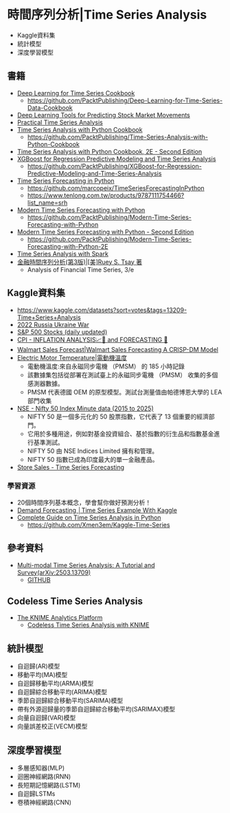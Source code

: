 # 時間序列分析|Time Series Analysis
- Kaggle資料集
- 統計模型
- 深度學習模型

## 書籍
- [Deep Learning for Time Series Cookbook](https://learning.oreilly.com/library/view/deep-learning-for/9781805129233/)
  - https://github.com/PacktPublishing/Deep-Learning-for-Time-Series-Data-Cookbook
- [Deep Learning Tools for Predicting Stock Market Movements](https://learning.oreilly.com/library/view/deep-learning-tools/9781394214303/)
- [Practical Time Series Analysis](https://learning.oreilly.com/library/view/practical-time-series/9781492041641/)
- [Time Series Analysis with Python Cookbook](https://learning.oreilly.com/library/view/time-series-analysis/9781801075541/)  
  - https://github.com/PacktPublishing/Time-Series-Analysis-with-Python-Cookbook
- [Time Series Analysis with Python Cookbook, 2E - Second Edition](https://learning.oreilly.com/library/view/time-series-analysis/9781805124283/)
- [XGBoost for Regression Predictive Modeling and Time Series Analysis](https://learning.oreilly.com/library/view/xgboost-for-regression/9781805123057/)
  - https://github.com/PacktPublishing/XGBoost-for-Regression-Predictive-Modeling-and-Time-Series-Analysis  
- [Time Series Forecasting in Python](https://learning.oreilly.com/library/view/time-series-forecasting/9781617299889/)
  - https://github.com/marcopeix/TimeSeriesForecastingInPython
  - https://www.tenlong.com.tw/products/9787111754466?list_name=srh
- [Modern Time Series Forecasting with Python](https://learning.oreilly.com/library/view/modern-time-series/9781803246802/)
  - https://github.com/PacktPublishing/Modern-Time-Series-Forecasting-with-Python 
- [Modern Time Series Forecasting with Python - Second Edition](https://learning.oreilly.com/library/view/modern-time-series/9781835883181/)
  - https://github.com/PacktPublishing/Modern-Time-Series-Forecasting-with-Python-2E 
- [Time Series Analysis with Spark](https://learning.oreilly.com/library/view/time-series-analysis/9781803232256/)
- [金融時間序列分析(第3版)|[美]Ruey S. Tsay 著](https://www.tenlong.com.tw/products/9787115287625?list_name=srh)
  - Analysis of Financial Time Series, 3/e

## Kaggle資料集
- https://www.kaggle.com/datasets?sort=votes&tags=13209-Time+Series+Analysis
- [2022 Russia Ukraine War](https://www.kaggle.com/datasets/piterfm/2022-ukraine-russian-war)
- [S&P 500 Stocks (daily updated)](https://www.kaggle.com/datasets/andrewmvd/sp-500-stocks)
- [CPI - INFLATION ANALYSIS📈🚀 and FORECASTING 🔎](https://www.kaggle.com/datasets/hrish4/cpi-inflation-analysis-and-forecasting/code)
- [Walmart Sales Forecast|Walmart Sales Forecasting A CRISP-DM Model](https://www.kaggle.com/datasets/aslanahmedov/walmart-sales-forecast/code)
- [Electric Motor Temperature|電動機溫度](https://www.kaggle.com/datasets/wkirgsn/electric-motor-temperature)
  - 電動機溫度:來自永磁同步電機 （PMSM） 的 185 小時記錄
  - 該數據集包括從部署在測試臺上的永磁同步電機 （PMSM） 收集的多個感測器數據。
  - PMSM 代表德國 OEM 的原型模型。測試台測量值由帕德博恩大學的 LEA 部門收集
- [NSE - Nifty 50 Index Minute data (2015 to 2025)](https://www.kaggle.com/datasets/debashis74017/nifty-50-minute-data)
  - NIFTY 50 是一個多元化的 50 股票指數，它代表了 13 個重要的經濟部門。
  - 它用於多種用途，例如對基金投資組合、基於指數的衍生品和指數基金進行基準測試。
  - NIFTY 50 由 NSE Indices Limited 擁有和管理。
  - NIFTY 50 指數已成為印度最大的單一金融產品。
- [Store Sales - Time Series Forecasting]()

### 學習資源
- 20個時間序列基本概念，學會幫你做好預測分析！
- [Demand Forecasting │Time Series Example With Kaggle](https://medium.com/@humzahmalik/a-beginners-approach-to-time-series-with-working-example-c6bff9c24928)
- [Complete Guide on Time Series Analysis in Python](https://www.kaggle.com/code/prashant111/complete-guide-on-time-series-analysis-in-python)
  - https://github.com/Xmen3em/Kaggle-Time-Series 

## 參考資料
- [Multi-modal Time Series Analysis: A Tutorial and Survey(arXiv:2503.13709)](https://arxiv.org/abs/2503.13709)
  - [GITHUB](https://github.com/UConn-DSIS/Multi-modal-Time-Series-Analysis)  

## Codeless Time Series Analysis
- [The KNIME Analytics Platform](https://www.knime.com/knime-analytics-platform)
  - [Codeless Time Series Analysis with KNIME](https://learning.oreilly.com/library/view/codeless-time-series/9781803232065/)

## 統計模型
- 自迴歸(AR)模型
- 移動平均(MA)模型
- 自迴歸移動平均(ARMA)模型
- 自迴歸綜合移動平均(ARIMA)模型
- 季節自迴歸綜合移動平均(SARIMA)模型
- 帶有外源迴歸量的季節自迴歸綜合移動平均(SARIMAX)模型
- 向量自迴歸(VAR)模型
- 向量誤差校正(VECM)模型

## 深度學習模型
- 多層感知器(MLP)
- 迴圈神經網路(RNN)
- 長短期記憶網路(LSTM)
- 自迴歸LSTMs
- 卷積神經網路(CNN)
